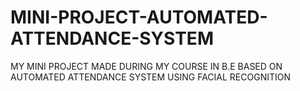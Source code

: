 # MINI-PROJECT-AUTOMATED-ATTENDANCE-SYSTEM
MY MINI PROJECT MADE DURING MY COURSE IN B.E BASED ON AUTOMATED ATTENDANCE SYSTEM USING FACIAL RECOGNITION
